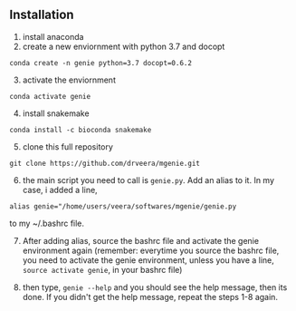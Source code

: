 
## Installation
1. install anaconda 
2. create a new enviornment with python 3.7 and docopt

`conda create -n genie python=3.7 docopt=0.6.2`

3. activate the enviornment

`conda activate genie`

4. install snakemake

`conda install -c bioconda snakemake`

5. clone this full repository

`git clone https://github.com/drveera/mgenie.git`

6. the main script you need to call is `genie.py`. Add an alias to it. In my case, i added a line,

`alias genie="/home/users/veera/softwares/mgenie/genie.py`

to my ~/.bashrc file. 

7. After adding alias, source the bashrc file and activate the genie environment again (remember: everytime you source the bashrc file, you need to activate the genie environment, unless you have a line, `source activate genie`, in your bashrc file)

8. then type, `genie --help` and you should see the help message, then its done. If you didn't get the help message, repeat the steps 1-8 again. 
